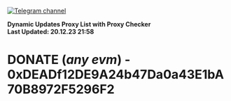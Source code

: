 [![Telegram channel](https://img.shields.io/endpoint?url=https://runkit.io/damiankrawczyk/telegram-badge/branches/master?url=https://t.me/n4z4v0d)](https://t.me/n4z4v0d) 

**Dynamic Updates Proxy List with Proxy Checker**  
**Last Updated: 20.12.23 21:58**

# DONATE (_any evm_) - 0xDEADf12DE9A24b47Da0a43E1bA70B8972F5296F2
